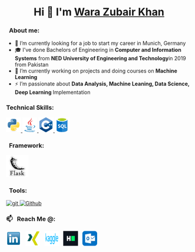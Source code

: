 <h1 align="center">
  Hi 👋 I'm <a href="https://www.linkedin.com/in/wara-zubair-khan-382940105/">Wara Zubair Khan</a>
  <br>
 </h1>
 
### &nbsp; About me:
- 🔭 I’m currently looking for a job to start my career in Munich, Germany
- 🎓 I've done Bachelors of Engineering in <b>Computer and Information Systems</b> from <b>NED University of Engineering and Technology</b>in 2019 from Pakistan
- 🌱 I’m currently working on projects and doing courses on <b>Machine Learning</b>
- ⚡ I’m passionate about <b>Data Analysis, Machine Leaning, Data Science, Deep Learning </b> Implementation

<h3 align="left">Technical Skills:</h3>
<p align="left"> 
  <a href="https://www.python.org" target="_blank" rel="noreferrer"> <img src="https://raw.githubusercontent.com/devicons/devicon/master/icons/python/python-original.svg" alt="python" width="40" height="40"/> </a> 
    <a href="https://www.java.com" target="_blank" rel="noreferrer"> <img src="https://raw.githubusercontent.com/devicons/devicon/master/icons/java/java-original.svg" alt="java" width="40" height="40"/> </a> 
    <a href="https://www.w3schools.com/cpp/" target="_blank" rel="noreferrer"> <img src="https://raw.githubusercontent.com/devicons/devicon/master/icons/cplusplus/cplusplus-original.svg" alt="cplusplus" width="40" height="40"/> </a> 
     <a href="https://www.w3schools.com/sql/sql_view.asp" target="_blank" rel="noreferrer"> <img src="https://raw.githubusercontent.com/warazkhan/warazkhan/main/sql.png" alt="sql" width="40" height="40"/> </a> 
</p>

### &nbsp; Framework:
<p align="left">
  <a href="https://flask.palletsprojects.com/en/2.0.x/" target="_blank" rel="noreferrer">  <img src="https://raw.githubusercontent.com/warazkhan/warazkhan/main/flask.png" alt="flask" width="60" height="60"/> </a>
</p>

### &nbsp; Tools:
<p align="left">
  <a href="https://git-scm.com/" target="_blank" rel="noreferrer"> <img src="https://img.icons8.com/color/48/000000/git.png" alt="git" width="40" height="40"/> </a> 
  <a href="https://github.com/" target="_blank" rel="noreferrer"> <img src="https://img.icons8.com/fluency/48/000000/github.png" alt="Github" width="40" height="40"/> </a>
</p>

### 📫 &nbsp; Reach Me @:
<a href="https://www.linkedin.com/in/wara-zubair-khan-382940105/"><img alt="LinkedIn" src="https://raw.githubusercontent.com/warazkhan/warazkhan/main/linkedIn.png" width="40" height="40"></a> &nbsp;
<a href="https://www.xing.com/profile/WaraZubair_Khan/cv"><img alt="Xing" src="https://raw.githubusercontent.com/warazkhan/warazkhan/main/xing.png" width="40" height="40"></a> &nbsp;
<a href="https://www.kaggle.com/warazubairkhan"><img alt="Kaggle" src="https://raw.githubusercontent.com/warazkhan/warazkhan/main/kaggle.png" width="40" height="40"></a> &nbsp;
<a href="https://www.hackerrank.com/warazkhan?hr_r=1"><img alt="HackerRank" src="https://raw.githubusercontent.com/warazkhan/warazkhan/main/HackerRank.png" width="40" height="40"></a> &nbsp;
<a href="mailto:warazkhan@outlook.com.com"><img alt="Outlook" src="https://raw.githubusercontent.com/warazkhan/warazkhan/main/outlook.png" width="40" height="40"></a> &nbsp;

